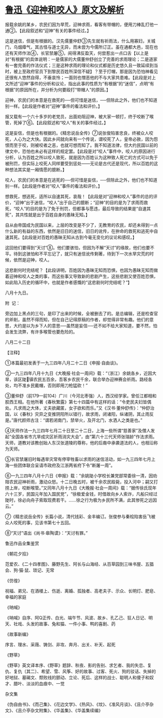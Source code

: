 # [鲁迅《迎神和咬人》原文及解析](https://www.vrrw.net/wx/8531.html)

报载余姚的某乡，农民们因为旱荒，迎神求雨，看客有带帽的，便用刀棒乱打他一通②。【此段叙述和“迎神”有关的事件经过。】

这是迷信，但是有根据的。汉先儒董仲舒③先生就有祈雨法，什么用寡妇，关城门，乌烟瘴气，其古怪与道士无异，而未尝为今儒所订正。虽在通都大邑，现在也还有天师作法④，长官禁屠⑤，闹得沸反盈天，何尝惹出一点口舌【以上是对“有根据”的具体说明：一是儒家的大儒董仲舒创立了完善的求雨理论；二是道家有一套完善的作法仪式；三是这种求雨的理论和仪式都是历史悠久且一致延续到当时，被上至政府官员下到黎民百姓所深信不疑】？至于打帽，那是因为恐怕神看见还很有人悠然自得，不垂哀怜；一面则也憎恶他的不与大家共患难。【此段是对上文所述“迎神”事件的分析和议论，指出此事的性质为“有根据”的“迷信”，点明“有根据”的原因所在，并分析为何要殴打“带帽人”的原因。】



迎神，农民们的本意是在救死的──但可惜是迷信，──但除此之外，他们也不知道别一样。【此段是作者对“迎神”事件的看法和评价。】

报又载有一个六十多岁的老党员，出面劝阻迎神，被大家一顿打，终于咬断了喉管，死掉了⑥。【此段叙述和“咬人”有关的事件经过。】

这是妄信，但是也有根据的。《精忠说岳全传》⑦说张俊陷害忠良，终被众人咬死，人心为之大快。因此乡间就向来有一个传说，谓咬死了人，皇帝必赦，因为怨恨而至于咬，则被咬者之恶，也就可想而知了。我不知道法律，但大约民国以前的律文中，恐怕也未必有这样的规定罢。【此段是对“咬人”事件中，咬人的原因进行分析，认为百姓之所以咬人致死，就是因为百姓认为这种致人死亡的方式可以免于被刑罚，但实际上咬死人同样要受到惩处——无论是古代还是现代，所以百姓的这种想法其实是一厢情愿的臆断。】

咬人，农民们的本意是在逃死的──但可惜是妄信，──但除此之外，他们也不知道别一样。【此段是作者对“咬人”事件的看法和评价。】

想救死，想逃死，适所以自速其死，哀哉！【此段是对“迎神和咬人”事件的总的评价，“迎神”出于迷信，“咬人”出于自己的臆断；“迎神”的目的是为了求雨而救死，“咬人”的目的是为了免于刑罚，但都事与愿违，最后导致的结果是“自速其死”，其共性就是出于百姓自身的愚昧无知。】

自从由帝国成为民国以来，上层的改变是不少了，无教育的农民，却还未得到一点什么新的有益的东西，依然是旧日的迷信，旧日的讹传，在拚命的救死和逃死中自速其死。【此段是对百姓的愚昧无知从古到今毫无变化的议论和感叹。】

这回他们要得到“天讨”⑧。他们要骇怕，但因为不解“天讨”的缘故，他们也要不平。待到这骇怕和不平忘记了，就只有迷信讹传剩著，待到下一次水旱灾荒的时候，依然是迎神，咬人。

这悲剧何时完结呢？【此段讲明，百姓因为愚昧无知而恐惧，也因为愚昧无知而做着迎神和咬人之类的事，而这些事又导致新的悲剧产生，这些悲剧又使百姓恐惧，如此陷入历史的循环中，也就是作者感慨的“这悲剧何时完结呢？”】

八月十九日。





附  记：

旁边加上黑点的三句，是印了出来的时候，全被删去了的。是总编辑，还是检查官的斧削，虽然不得而知，但在自己记得原稿的作者，却觉得非常有趣。他们的意思，大约是以为乡下人的意思──虽然是妄信──还不如不给大家知道，要不然，怕会发生流弊，有许多喉管也要危险的。

八月二十二日



【注释】

①本篇最初发表于一九三四年八月二十二日《申报·自由谈》。

②一九三四年八月十九日《大晚报·社会一周间》载：“（浙江）余姚各乡，近因大旱，该区陡镇农民五百余，吾客乡农民千余，联合举办迎神赛会祈雨。路经各处，均不准乡民戴帽，否则即用刀枪猛砍！”

③董仲舒（前179—前104）广川（今河北枣强）人，西汉经学家。曾任江都相和胶西王相。在他所著《春秋繁露》第七十四篇中有这样的话：“令吏民夫妇皆偶处。凡求雨之大体，丈夫欲藏匿，女子欲和而乐。”又《汉书·董仲舒传》：“仲舒治国，以《春秋》灾异之变推阴阳所以错行，故求雨，闭诸阳，纵诸阴，其止雨反是。”唐代颜师古注：“谓若闭南门，禁举火，及开北门，水洒人之类是也。”

④天师作法一九三四年七月二十日至二十二日，上海一些所谓“慈善家”及僧人发起“全国各省市亢旱成灾区祈雨消灾大会”，由“第六十三代天师张瑞龄”作法求雨。天师，道教对该教创始人东汉张道陵的尊称，他的后裔中承袭道法的人，也相沿称为天师。

⑤长官禁屠旧时每遇旱灾常有停宰牲畜以求雨的迷信活动，如一九三四年七月上海一些团体联合呈请市政府及江浙两省府下令“断屠一周”。

⑥一九三四年八月十六日《申报》载：“余姚陡小学校长兼党部常委徐一清，因劝阻农民迎神祈雨，激动众怒。十二日晚五时，被千余农民殴毙，投入河中；嗣又打捞上岸，咬断喉管。”又同年八月十九日《大晚报·社会一周间》载：“据传徐氏现年六十三岁，民国元年加入国民党”，“徐极爱金钱，时借故向乡人索诈，凡船只经过陡时，徐必向舟子索取现费若干。……徐之行为极为乡民所不满，此其惨死之远因云。”

⑦《精忠说岳全传》长篇小说，清代钱彩、金丰编订。张俊参与秦桧陷害岳飞被众人咬死的事，见该书第七十五回。

⑧“天讨”语出《尚书·皋陶谟》：“天讨有罪。”

鲁迅作品全集鉴赏

《朝花夕拾》

范爱农、《二十四孝图》、藤野先生、阿长与山海经、从百草园到三味书屋、五猖会、狗·猫·鼠、琐记、无常

《仿徨》

祝福、弟兄、在酒楼上、伤逝、离婚、孤独者、高老夫子、示众、长明灯、肥皂、幸福的家庭

《呐喊》

《呐喊》自序、阿Q正传、白光、端午节、风波、故乡、孔乙己、狂人日记、明天、社戏、头发的故事、兔和猫、一件小事、鸭的喜剧、药

《故事新编》

序言、理水、采薇、铸剑、非攻、奔月、出关、补天、起死

《野草》

《野草》英文译本序、《野草》题辞、秋夜、影的告别、求乞者、我的失恋、复仇、复仇〔其二〕、希望、雪、风筝、好的故事、过客、死火、狗的驳诘、失掉的好地狱、墓碣文、颓败线的颤动、立论、死后、这样的战士、聪明人和傻子和奴才、腊叶、淡淡的血痕中、一觉

杂文集

《伪自由书》、《而己集》、《花边文学》、《热风》、《坟》、《准风月谈》、《且介亭杂文》、《且介亭杂文附集》、《华盖集》、《华盖集续编》

